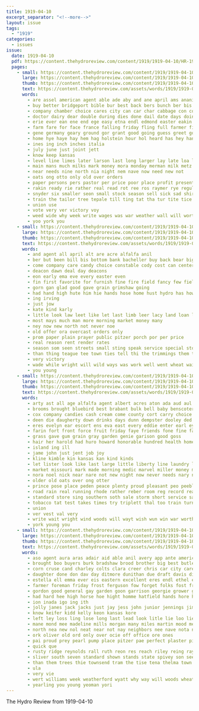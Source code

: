 ```yaml
---
title: 1919-04-10
excerpt_separator: "<!--more-->"
layout: issue
tags:
  - "1919"
categories:
  - issues
issue:
  date: 1919-04-10
  pdf: https://content.thehydroreview.com/content/1919/1919-04-10/HR-1919-04-10.pdf
  pages:
    - small: https://content.thehydroreview.com/content/1919/1919-04-10/small/HR-1919-04-10-01.jpg
      large: https://content.thehydroreview.com/content/1919/1919-04-10/large/HR-1919-04-10-01.jpg
      thumb: https://content.thehydroreview.com/content/1919/1919-04-10/thumbnails/HR-1919-04-10-01.jpg
      text: https://content.thehydroreview.com/assets/words/1919/1919-04-10/HR-1919-04-10-01.txt
      words:
        - are assel american agent able ade aby and ane april ams ananias all ace
        - buy better bridgeport bible bur best back bers bunch ber bis blanks beets butt bring ball boys but brought blois brooms bren brabant bros big barn bor barley been boy bao bea business
        - company chamber choice cares city can car char cabbage con cost corner chambers church christian chas cordial chance course cases come col came coats coates crane cattle cold
        - doctor dairy dear double during dies done dail date days doing day
        - erie ever ean ene end ege easy etna endl edmond easter eakin evers every eng even ele elder est early ember ear
        - farm fare for face france falling friday fling full farmer fire former fair few flint floor front from fellow french fine fall
        - gene germany geary ground gor grant good going guess greet goats grass gone genes
        - home hye haye hay hem hag holstein hour hol heard has hey handy hinton high hin held happy henry hell hereford how hea holiday had hakin house herman hould huy hydro him half her heil hint hie hand
        - ines ing inch inches italia
        - july june just joint jett
        - know keep kansas
        - level line limes later larson last long larger lay late loa letter larry like let low lawn lit little left
        - main mans much milks mark money mora monday merman milk metz made mason morning men malton many mal meal man mine more middle may mickie most
        - near needs nine north nia night nem nave now need new not
        - oats ong otto only old over orders
        - paper persons pers pastor per price poor place profit present prow policy poulos part poon path people pee plain private pay poll
        - rakin ready rie rather real read rot ree ros raymer rye regular round
        - snyder six smaller seon small stock season sell sick sad shirley special states school sir saya see saturday shone summer snow shon supply service station shown store surplus sunday square strong storms silo say seen sur smoke selling space said strain sutton sieg styles silk silos sow sales sun seta som sank sie she sunny standing street
        - train the tailor tree tepale till ting tat tha tur tite tice tad thou thousand tas terrell town them tines too thick talk tho toward thet tee than
        - union use
        - vote very ver victory voy
        - weed wide why week write wages was war weather wall will worth well want walls work wil working way winter weatherford watch word winters wish watt with warm
        - yoo york you
    - small: https://content.thehydroreview.com/content/1919/1919-04-10/small/HR-1919-04-10-02.jpg
      large: https://content.thehydroreview.com/content/1919/1919-04-10/large/HR-1919-04-10-02.jpg
      thumb: https://content.thehydroreview.com/content/1919/1919-04-10/thumbnails/HR-1919-04-10-02.jpg
      text: https://content.thehydroreview.com/assets/words/1919/1919-04-10/HR-1919-04-10-02.txt
      words:
        - and agent all april alt are acre alfalfa anil
        - ber but been bill bis bottom bank bacheller buy back bear big brenk business bale bow better both breed bending
        - come company care candy choice constable cody cost can center
        - deacon dawn deal day deacons
        - eon early ema eve every easter even
        - fin first favorite for furnish fine fire field fancy few fiel from found full
        - gorn gan glad good gave grain grimshaw going
        - had hand high hute him hie hands hose home hust hydro has how hay hacket her heart head house
        - ing irving
        - just jow
        - kate kind karly
        - little look law leet like let last limb leer lacy land loan lose liberty lender
        - most mays much man more morning market money many
        - ney now new north not never noe
        - old offer ora overcast orders only
        - prom paper plain prayer public pitzer porch por per price
        - real reason rent render rates
        - season som seen streets small sting speak service special stoop stocks silas supply smell she send shoulder saturday sleeper such seed sale soe stock shall seeds say sudan see sleep
        - than thing teague tee town ties tell thi the trimmings them too tale tobacco
        - very victory
        - wade while wright will wild ways was work well went wheat wait walt wish write want way war with world
        - you young
    - small: https://content.thehydroreview.com/content/1919/1919-04-10/small/HR-1919-04-10-03.jpg
      large: https://content.thehydroreview.com/content/1919/1919-04-10/large/HR-1919-04-10-03.jpg
      thumb: https://content.thehydroreview.com/content/1919/1919-04-10/thumbnails/HR-1919-04-10-03.jpg
      text: https://content.thehydroreview.com/assets/words/1919/1919-04-10/HR-1919-04-10-03.txt
      words:
        - arty ast all age alfalfa agent albert acres aton ada aud aul are ary april and aid
        - brooms brought bluebird best brabant bulk bell baby benscoter breed boils border been brown better bub bar bunch both buy business ber boys bussing blakes bulls boy bonds bond book barber bring bryson big but
        - cox company candies cash cream come county cort carry choice cold chick cane city came card can cay call cure cushing
        - deen die daugherty down drinks days dunn dempster dooley ded daughter day done daniels drop
        - eres evelyn ear escort ens eva east every eddie enter earl eye edgar ernest eyo
        - farin fort front force fruit friday faye friends fone fine farni full france furnish face from fow folks fire farm for fast flowers few
        - grass gave gum grain gray garden genie garison good goss
        - hair her harold had huro howard honorable hundred health home hore has hail handle henry hart hen hydro heard homme how hold haby heney hurry hould house hot
        - island ing ill
        - jame john just jent job joy
        - kline kimble kin kansas kan kind kinds
        - let lister look like last large little liberty line laundry life leghorn light london list loss lidwell lightning
        - market missouri mark made morning medic marvel miller money moore miss much march mile more many mildred may margaret mee
        - nora noel nick near nare not new night now never needs nary nine neat
        - older old oats over ong otter
        - prince pose place peden peace plenty proud pleasant peo peebles policy plan perfect pitzer per post pump pho phat pipe pop process poor present past palo pone part por
        - road rain real running rhode rather reber room reg record ready renta rye ray richert rollo rus red riven reading reynolds route rock reno rance
        - standard store sing southern soth sale storm short service sal student stunz shine spencer sorrow school sudan sele schreck sung stange seven show share six saturday sales see springs sell selling save san stamps spring snyder smoke servi she som summer selene supp son shantz seeds state shah stockton sunday seed
        - tobacco tat test takes times try triplett thal too train turn track thick then tae town trail thomas the ted taste ten them
        - union
        - ver vest val very
        - write wait wright wind woods will wayt wish wun win war worth went weeks wisner work want wife with waller world won well way white weatherford was wheat week
        - york young you
    - small: https://content.thehydroreview.com/content/1919/1919-04-10/small/HR-1919-04-10-04.jpg
      large: https://content.thehydroreview.com/content/1919/1919-04-10/large/HR-1919-04-10-04.jpg
      thumb: https://content.thehydroreview.com/content/1919/1919-04-10/thumbnails/HR-1919-04-10-04.jpg
      text: https://content.thehydroreview.com/assets/words/1919/1919-04-10/HR-1919-04-10-04.txt
      words:
        - aso agent aura aras adair aid able anil avery app ante american alto all aga arth and alice aune apo ave alls are ago
        - brought boo buyers burk bradshaw brood brother big best butler bet bien bro beat bob brothers black breeding brown both barn bee breed bradley blanche bays bethel blacks bank bur but ball bickell bonds bring ben bay brewer back been blood
        - corn cruse cand charley colts clara creer chris car city care clyde cure cave col church call claude custer cal crosswhite colt can county cope come chen company chi
        - daughter done don dav day ditmore dunithan due draft davis dinner dua days down diggs dys dobbs date derry dark dow dunn duna door
        - estella ell emma ever eis eastern excellent eres endl ethel every east eye eder
        - farmer foreman friday frost ferguson fow forget folks fost friends free flowers few fruit foust for foot fellow farrell fall fork from falls faye found furlough fell fair fine fale furnish fry first fields ford
        - gordon good general gay garden goon garrison georgie grower grifin glas grain glad game gira given gene getting guest galt grand
        - had hard hee high horse hoe hight homme hatfield hands hore home hand hail halls heen happy hater hamilton henke hon hydro halter has him head hose henry hope hax homes herd half how her hughes harley hike
        - ion inada igo ing ith
        - jolly janes jack jacks just jay jess john junior jennings jim joe joplin
        - know keifer kidd kelly keon kansas kore
        - left ley loss ling lose long last lead look litle lie loo lien little list laura lone lot lena light
        - mane mond mee madeline mills morgan many miles martin mood members money morning mile man monday miss mares most mare mail mules must mabel marcrum mia mule mise med miller may melva men minten
        - north nea new nol neat near not nay neighbors nee nave nota now nose nick nice ner nia noma ning night
        - ork oliver old ord only over ocie off office ore ones
        - pai proud prey pearl pump place pitzer pae perfect plaster pitz puch public points post pent piet pum payment pane page pleasant poi pack park pils plants price
        - quick que
        - rusty ridge reynolds rall ruth reon res reach riley reing ray road rami roy robertson rates ridenour
        - sliver south seven standard shown stands state spivey son seem sturgill sick storm stockton shirey severe silas sui sien style star smith send say sou settle ser strength stock sis shady sae sunday stand saturday store shanks soon storms shall said see sok selling small sam seed sun stover sister school special service size season seat
        - than them trees thie townsend tram the tise tena thelma town take tok talk talkington tack ted thing triplett tela tant ten thomas ton tous
        - ula
        - very vie
        - wert williams week weatherford wyatt why way will woods wheat wither wright well wind warfield willard with wai weeks wit walker work was white wife wise wane walters worn walk wilt
        - yearling you young yeoman yori
---
```


The Hydro Review from 1919-04-10

<!--more-->

